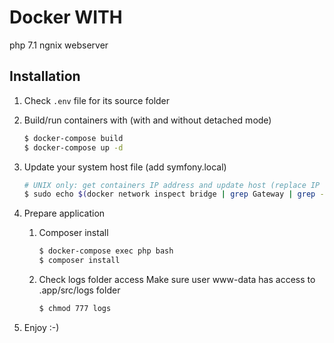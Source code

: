 # Docker WITH

php 7.1
ngnix webserver

## Installation

1. Check `.env` file for its source folder
    
2. Build/run containers with (with and without detached mode)

    ```bash
    $ docker-compose build
    $ docker-compose up -d
    ```

3. Update your system host file (add symfony.local)

    ```bash
    # UNIX only: get containers IP address and update host (replace IP according to your configuration) (on Windows, edit C:\Windows\System32\drivers\etc\hosts)
    $ sudo echo $(docker network inspect bridge | grep Gateway | grep -o -E '[0-9\.]+') "blue.app" >> /etc/hosts
    ```

4. Prepare application
    
    1. Composer install 

        ```bash
        $ docker-compose exec php bash
        $ composer install
        ```
    2. Check logs folder access
        Make sure user www-data has access to .app/src/logs folder 
        ```bash
        $ chmod 777 logs        
        ```

5. Enjoy :-)

